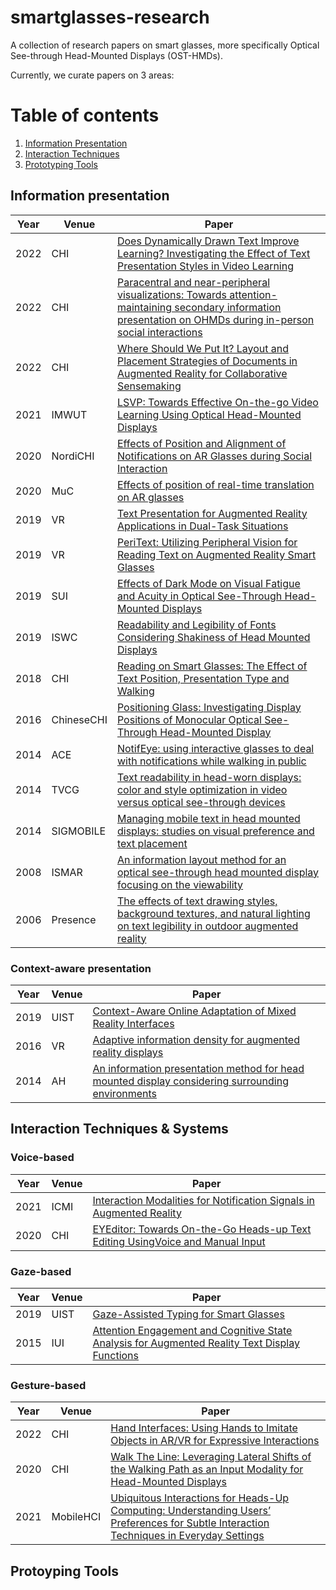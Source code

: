 # smartglasses-research
A collection of research papers on smart glasses, more specifically Optical See-through Head-Mounted Displays (OST-HMDs). 

Currently, we curate papers on 3 areas:

# Table of contents
1. [Information Presentation](#design)
2. [Interaction Techniques](#interaction)
3. [Prototyping Tools](#prototype)

## Information presentation <a name="design"></a>

| Year | Venue | Paper                                                                                                                                                            |
|------|-------|------------------------------------------------------------------------------------------------------------------------------------------------------------------|
| 2022 | CHI   | [Does Dynamically Drawn Text Improve Learning? Investigating the Effect of Text Presentation Styles in Video Learning](https://doi.org/10.1145/3491102.3517499)  |
| 2022 | CHI   | [Paracentral and near-peripheral visualizations: Towards attention-maintaining secondary information presentation on OHMDs during in-person social interactions](https://doi.org/10.1145/3491102.3502127)  |
| 2022 | CHI   | [Where Should We Put It? Layout and Placement Strategies of Documents in Augmented Reality for Collaborative Sensemaking](https://doi.org/10.1145/3491102.3501946)  |
| 2021 | IMWUT | [LSVP: Towards Effective On-the-go Video Learning Using Optical Head-Mounted Displays](https://doi.org/10.1145/3448118)                                          |
| 2020 | NordiCHI   | [Effects of Position and Alignment of Notifications on AR Glasses during Social Interaction](https://doi.org/10.1145/3419249.3420095)                       |
| 2020 | MuC   		| [Effects of position of real-time translation on AR glasses](https://doi.org/10.1145/3404983.3405523)                       |
| 2019 | VR   		| [Text Presentation for Augmented Reality Applications in Dual-Task Situations](https://doi.org/10.1109/VR.2019.8797992)                             |
| 2019 | VR   		| [PeriText: Utilizing Peripheral Vision for Reading Text on Augmented Reality Smart Glasses](https://doi.org/10.1109/VR.2019.8798065)                             |
| 2019 | SUI   		| [Effects of Dark Mode on Visual Fatigue and Acuity in Optical See-Through Head-Mounted Displays](https://doi.org/10.1145/3357251.3357584)                             |
| 2019 | ISWC   	| [Readability and Legibility of Fonts Considering Shakiness of Head Mounted Displays](https://doi.org/10.1145/3341163.3347748)                             |
| 2018 | CHI   		| [Reading on Smart Glasses: The Effect of Text Position, Presentation Type and Walking](https://doi.org/10.1145/3173574.3173619)                             |
| 2016 | ChineseCHI | [Positioning Glass: Investigating Display Positions of Monocular Optical See-Through Head-Mounted Display](https://doi.org/10.1145/2948708.2948713)          |
| 2014 | ACE 		| [NotifEye: using interactive glasses to deal with notifications while walking in public](https://doi.org/10.1145/2663806.2663824)    |
| 2014 | TVCG 		| [Text readability in head-worn displays: color and style optimization in video versus optical see-through devices](https://doi.org/10.1109/TVCG.2013.86)    |
| 2014 | SIGMOBILE 	| [Managing mobile text in head mounted displays: studies on visual preference and text placement](https://doi.org/10.1145/2636242.2636246)    |
| 2008 | ISMAR 		| [An information layout method for an optical see-through head mounted display focusing on the viewability](https://doi.org/10.1109/ISMAR.2008.4637340)    |
| 2006 | Presence   | [The effects of text drawing styles, background textures, and natural lighting on text legibility in outdoor augmented reality](https://doi.org/10.1162/pres.2006.15.1.16)|

### Context-aware presentation

| Year | Venue | Paper                                                                                                                                                            |
|------|-------|------------------------------------------------------------------------------------------------------------------------------------------------------------------|
| 2019 | UIST  | [Context-Aware Online Adaptation of Mixed Reality Interfaces](https://doi.org/10.1145/3332165.3347945)    |
| 2016 | VR    | [Adaptive information density for augmented reality displays](https://doi.org/10.1109/VR.2016.7504691)    |
| 2014 | AH    | [An information presentation method for head mounted display considering surrounding environments](https://doi.org/10.1145/2582051.2582098)    |

## Interaction Techniques & Systems <a name="interaction"></a>

### Voice-based 

| Year | Venue | Paper                                                                                                                                                            |
|------|-------|------------------------------------------------------------------------------------------------------------------------------------------------------------------|
| 2021 | ICMI  | [Interaction Modalities for Notification Signals in Augmented Reality](https://doi.org/10.1145/3462244.3479898)                                              	  |
| 2020 | CHI   | [EYEditor: Towards On-the-Go Heads-up Text Editing UsingVoice and Manual Input](https://doi.org/10.1145/3313831.3376173)                                         |

### Gaze-based
| Year | Venue | Paper                                                                                                                                                            |
|------|-------|------------------------------------------------------------------------------------------------------------------------------------------------------------------|
| 2019 | UIST  | [Gaze-Assisted Typing for Smart Glasses](https://doi.org/10.1145/3332165.3347883)  		  |
| 2015 | IUI   | [Attention Engagement and Cognitive State Analysis for Augmented Reality Text Display Functions](https://doi.org/10.1145/2678025.2701384)  		  |

### Gesture-based
| Year | Venue | Paper                                                                                                                                                            |
|------|-------|------------------------------------------------------------------------------------------------------------------------------------------------------------------|
| 2022 | CHI   | [Hand Interfaces: Using Hands to Imitate Objects in AR/VR for Expressive Interactions](https://doi.org/10.1145/3491102.3501898)  		  |
| 2020 | CHI   | [Walk The Line: Leveraging Lateral Shifts of the Walking Path as an Input Modality for Head-Mounted Displays](https://doi.org/10.1145/3313831.3376852)  		  |
| 2021 | MobileHCI  | [Ubiquitous Interactions for Heads-Up Computing: Understanding Users’ Preferences for Subtle Interaction Techniques in Everyday Settings](https://doi.org/10.1145/3447526.3472035)                                          																																	      |
## Protoyping Tools <a name="prototype"></a>
